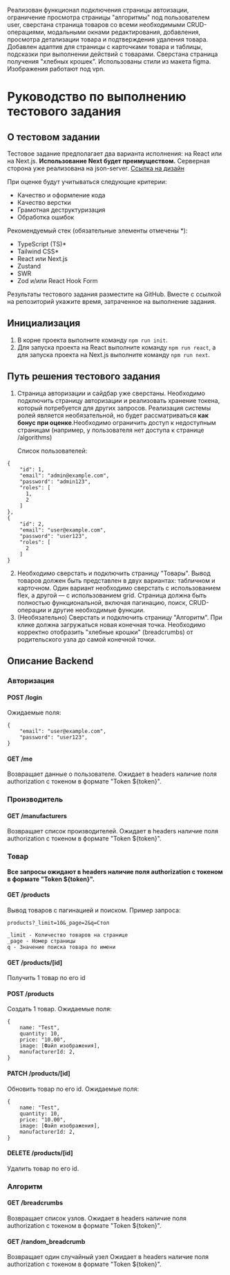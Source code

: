 Реализован функционал подключения страницы автоизации, ограничение просмотра страницы "алгоритмы" под пользователем user, сверстана страница товаров со всеми необходимыми CRUD-операциями, модальными окнами редактирования, добавления, просмотра детализации товара и подтверждения удаления товара. Добавлен адаптив для страницы с карточками товара и таблицы, подсказки при выполнении действий с товарами. Сверстана страница получения "хлебных крошек". Использованы стили из макета figma. Изображения работают под vpn.

# Руководство по выполнению тестового задания

## О тестовом задании

Тестовое задание предполагает два варианта исполнения: на React или на Next.js. **Использование Next будет преимуществом.** Серверная сторона уже реализована на json-server. [Ссылка на дизайн](https://www.figma.com/design/54wzMrgv4o8UHjCHmwvduJ/%D1%82%D0%B5%D1%81%D1%82%D0%BE%D0%B2%D0%BE%D0%B5?node-id=537-2&t=R8hzhBZFigV0nqZX-0)

При оценке будут учитываться следующие критерии:

-   Качество и оформление кода
-   Качество верстки
-   Грамотная деструктуризация
-   Обработка ошибок

Рекомендуемый стек (обязательные элементы отмечены \*):

-   TypeScript (TS)\*
-   Tailwind CSS\*
-   React или Next.js
-   Zustand
-   SWR
-   Zod и/или React Hook Form

Результаты тестового задания разместите на GitHub. Вместе с ссылкой на репозиторий укажите время, затраченное на выполнение задания.

## Инициализация

1. В корне проекта выполните команду `npm run init`.
2. Для запуска проекта на React выполните команду `npm run react`, а для запуска проекта на Next.js выполните команду `npm run next`.

## Путь решения тестового задания

1. Страница авторизации и сайдбар уже сверстаны. Необходимо подключить страницу авторизации и реализовать хранение токена, который потребуется для других запросов. Реализация системы ролей является необязательной, но будет рассматриваться **как бонус при оценке**.Необходимо ограничить доступ к недоступным страницам (например, у пользователя нет доступа к странице /algorithms)

    Список пользователей:

```
{
	"id": 1,
    "email": "admin@example.com",
    "password": "admin123",
    "roles": [
      1,
      2
    ]
},
{
    "id": 2,
    "email": "user@example.com",
    "password": "user123",
    "roles": [
      2
    ]
}
```

2. Необходимо сверстать и подключить страницу "Товары". Вывод товаров должен быть представлен в двух вариантах: табличном и карточном. Один вариант необходимо сверстать с использованием flex, а другой — с использованием grid. Страница должна быть полностью функциональной, включая пагинацию, поиск, CRUD-операции и другие необходимые функции.
3. (Необязательно) Сверстать и подключить страницу "Алгоритм". При клике должна загружаться новая конечная точка. Необходимо корректно отобразить "хлебные крошки" (breadcrumbs) от родительского узла до самой конечной точки.

## Описание Backend

### Авторизация

#### POST /login

Ожидаемые поля:

```
{
	"email": "user@example.com",
	"password": "user123",
}
```

#### GET /me

Возвращает данные о пользователе. Ожидает в headers наличие поля authorization с токеном в формате "Token ${token}".

### Производитель

#### GET /manufacturers

Возвращает список производителей. Ожидает в headers наличие поля authorization с токеном в формате "Token ${token}".

### Товар

**Все запросы ожидают в headers наличие поля authorization с токеном в формате "Token ${token}".**

#### GET /products

Вывод товаров с пагинацией и поиском. Пример запроса:

```
products?_limit=10&_page=2&q=Стол

_limit - Количество товаров на странице
_page - Номер страницы
q - Значение поиска товара по имени
```

#### GET /products/[id]

Получить 1 товар по его id

#### POST /products

Создать 1 товар. Ожидаемые поля:

```
{
    name: "Test",
    quantity: 10,
    price: "10.00",
    image: [Файл изображения],
    manufacturerId: 2,
}
```

#### PATCH /products/[id]

Обновить товар по его id. Ожидаемые поля:

```
{
    name: "Test",
    quantity: 10,
    price: "10.00",
    image: [Файл изображения],
    manufacturerId: 2,
}
```

#### DELETE /products/[id]

Удалить товар по его id.

### Алгоритм

#### GET /breadcrumbs

Возвращает список узлов. Ожидает в headers наличие поля authorization с токеном в формате "Token ${token}".

#### GET /random_breadcrumb

Возвращает один случайный узел Ожидает в headers наличие поля authorization с токеном в формате "Token ${token}".
